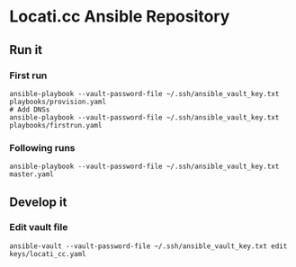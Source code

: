# Locati.cc Ansible Repository

## Run it

### First run

    ansible-playbook --vault-password-file ~/.ssh/ansible_vault_key.txt playbooks/provision.yaml
    # Add DNSs
    ansible-playbook --vault-password-file ~/.ssh/ansible_vault_key.txt playbooks/firstrun.yaml

### Following runs

    ansible-playbook --vault-password-file ~/.ssh/ansible_vault_key.txt master.yaml

## Develop it

### Edit vault file

    ansible-vault --vault-password-file ~/.ssh/ansible_vault_key.txt edit keys/locati_cc.yaml
